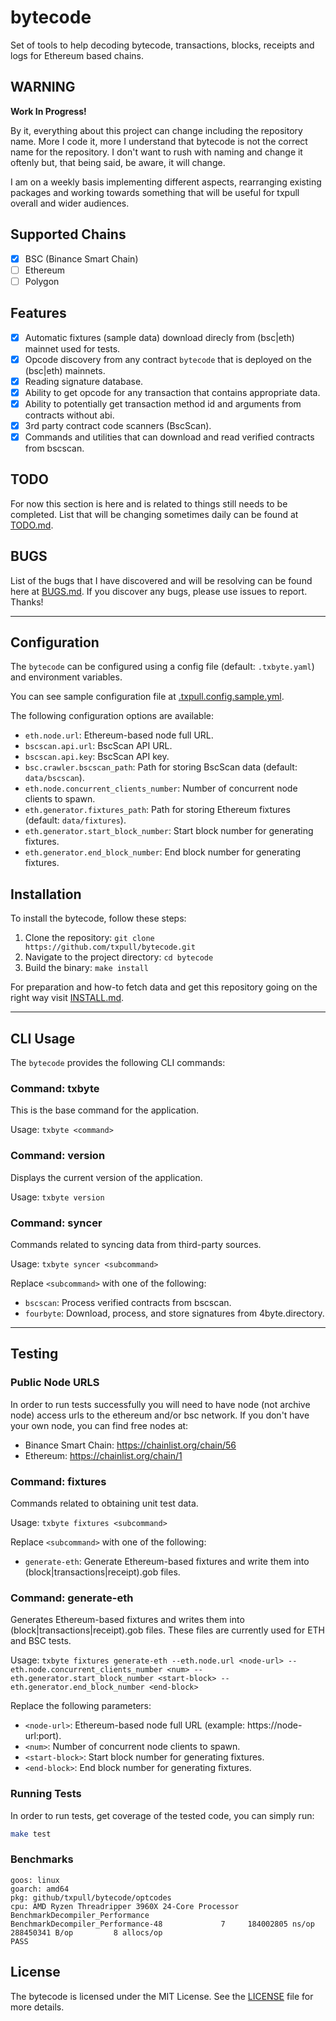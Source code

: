 # bytecode

Set of tools to help decoding bytecode, transactions, blocks, receipts and logs for Ethereum based chains.

## WARNING

**Work In Progress!**

By it, everything about this project can change including the repository name. More I code it, more I understand that bytecode is not the correct name for the repository. I don't want to rush with naming and change it oftenly but, that being said, be aware, it will change.

I am on a weekly basis implementing different aspects, rearranging existing packages and working towards something that will be useful for txpull overall and wider audiences.

## Supported Chains

- [x] BSC (Binance Smart Chain)
- [ ] Ethereum
- [ ] Polygon

## Features

- [x] Automatic fixtures (sample data) download direcly from (bsc|eth) mainnet used for tests.
- [x] Opcode discovery from any contract `bytecode` that is deployed on the (bsc|eth) mainnets.
- [x] Reading signature database.
- [x] Ability to get opcode for any transaction that contains appropriate data.
- [x] Ability to potentially get transaction method id and arguments from contracts without abi.
- [x] 3rd party contract code scanners (BscScan).
- [x] Commands and utilities that can download and read verified contracts from bscscan.

## TODO

For now this section is here and is related to things still needs to be completed. List that will be changing sometimes daily can be found at [TODO.md].

## BUGS

List of the bugs that I have discovered and will be resolving can be found here at [BUGS.md].
If you discover any bugs, please use issues to report. Thanks!

---

## Configuration

The `bytecode` can be configured using a config file (default: `.txbyte.yaml`) and environment variables. 

You can see sample configuration file at [.txpull.config.sample.yml].

The following configuration options are available:

- `eth.node.url`: Ethereum-based node full URL.
- `bscscan.api.url`: BscScan API URL.
- `bscscan.api.key`: BscScan API key.
- `bsc.crawler.bscscan_path`: Path for storing BscScan data (default: `data/bscscan`).
- `eth.node.concurrent_clients_number`: Number of concurrent node clients to spawn.
- `eth.generator.fixtures_path`: Path for storing Ethereum fixtures (default: `data/fixtures`).
- `eth.generator.start_block_number`: Start block number for generating fixtures.
- `eth.generator.end_block_number`: End block number for generating fixtures.


## Installation

To install the bytecode, follow these steps:

1. Clone the repository: `git clone https://github.com/txpull/bytecode.git`
2. Navigate to the project directory: `cd bytecode`
3. Build the binary: `make install`

For preparation and how-to fetch data and get this repository going on the right way visit [INSTALL.md].

---

## CLI Usage

The `bytecode` provides the following CLI commands:

### Command: txbyte

This is the base command for the application.

Usage: `txbyte <command>`

### Command: version

Displays the current version of the application.

Usage: `txbyte version`

### Command: syncer

Commands related to syncing data from third-party sources.

Usage: `txbyte syncer <subcommand>`

Replace `<subcommand>` with one of the following:
- `bscscan`: Process verified contracts from bscscan.
- `fourbyte`: Download, process, and store signatures from 4byte.directory.

---

## Testing

### Public Node URLS

In order to run tests successfully you will need to have node (not archive node) access urls to the
ethereum and/or bsc network. If you don't have your own node, you can find free nodes at:

- Binance Smart Chain: https://chainlist.org/chain/56
- Ethereum: https://chainlist.org/chain/1

### Command: fixtures

Commands related to obtaining unit test data.

Usage: `txbyte fixtures <subcommand>`

Replace `<subcommand>` with one of the following:
- `generate-eth`: Generate Ethereum-based fixtures and write them into (block|transactions|receipt).gob files.

### Command: generate-eth

Generates Ethereum-based fixtures and writes them into (block|transactions|receipt).gob files.
These files are currently used for ETH and BSC tests.

Usage: `txbyte fixtures generate-eth --eth.node.url <node-url> --eth.node.concurrent_clients_number <num> --eth.generator.start_block_number <start-block> --eth.generator.end_block_number <end-block>`

Replace the following parameters:
- `<node-url>`: Ethereum-based node full URL (example: https://node-url:port).
- `<num>`: Number of concurrent node clients to spawn.
- `<start-block>`: Start block number for generating fixtures.
- `<end-block>`: End block number for generating fixtures.


### Running Tests

In order to run tests, get coverage of the tested code, you can simply run:

```sh
make test
```

### Benchmarks

```
goos: linux
goarch: amd64
pkg: github/txpull/bytecode/optcodes
cpu: AMD Ryzen Threadripper 3960X 24-Core Processor 
BenchmarkDecompiler_Performance
BenchmarkDecompiler_Performance-48    	       7	 184002805 ns/op	288450341 B/op	       8 allocs/op
PASS
```

## License

The bytecode is licensed under the MIT License. See the [LICENSE] file for more details.

[INSTALL.md]: </docs/INSTALL.md>
[BUGS.md]: <BUGS.md>
[TODO.md]: <TODO.md>
[LICENSE]: <LICENSE>
[.txpull.config.sample.yml]: <.txpull.config.sample.yml>